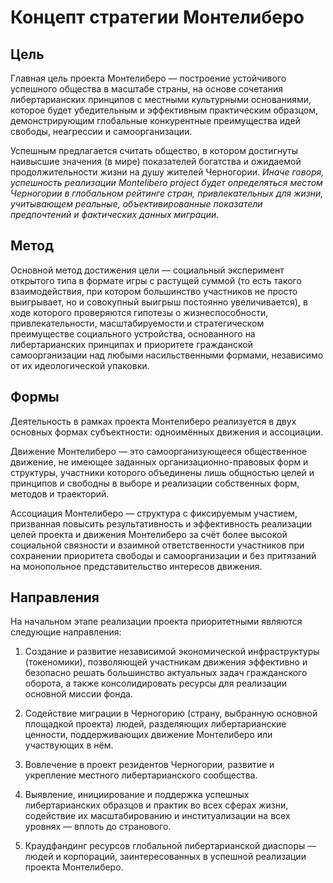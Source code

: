 # Концепт стратегии Монтелиберо

## Цель

Главная цель проекта Монтелиберо — построение устойчивого успешного общества в масштабе страны, на основе сочетания
либертарианских принципов с местными культурными основаниями, которое будет убедительным и эффективным практическим
образцом, демонстрирующим глобальные конкурентные преимущества идей свободы, неагрессии и самоорганизации.

Успешным предлагается считать общество, в котором достигнуты наивысшие значения (в мире) показателей богатства и
ожидаемой продолжительности жизни на душу жителей Черногории. _Иначе говоря, успешность реализации Montelibero project
будет определяться местом Черногории в глобальном рейтинге стран, привлекательных для жизни, учитывающем реальные,
объективированные показатели предпочтений и фактических данных миграции._

## Метод

Основной метод достижения цели — социальный эксперимент открытого типа в формате игры с растущей суммой (то есть такого
взаимодействия, при котором большинство участников не просто выигрывает, но и совокупный выигрыш постоянно
увеличивается), в ходе которого проверяются гипотезы о жизнеспособности, привлекательности, масштабируемости и
стратегическом преимуществе социального устройства, основанного на либертарианских принципах и приоритете гражданской
самоорганизации над любыми насильственными формами, независимо от их идеологической упаковки.

## Формы

Деятельность в рамках проекта Монтелиберо реализуется в двух основных формах субъектности: одноимённых движения и
ассоциации.

Движение Монтелиберо — это самоорганизующееся общественное движение, не имеющее заданных организационно-правовых форм и
структуры, участники которого объединены лишь общностью целей и принципов и свободны в выборе и реализации собственных
форм, методов и траекторий.

Ассоциация Монтелиберо — структура с фиксируемым участием, призванная повысить результативность и эффективность
реализации целей проекта и движения Монтелиберо за счёт более высокой социальной связности и взаимной ответственности
участников при сохранении приоритета свободы и самоорганизации и без притязаний на монопольное представительство
интересов движения.

## Направления

На начальном этапе реализации проекта приоритетными являются следующие направления:

1. Создание и развитие независимой экономической инфраструктуры (токеномики), позволяющей участникам движения эффективно
   и безопасно решать большинство актуальных задач гражданского оборота, а также консолидировать ресурсы для реализации
   основной миссии фонда.

2. Содействие миграции в Черногорию (страну, выбранную основной площадкой проекта) людей, разделяющих либертарианские
   ценности, поддерживающих движение Монтелиберо или участвующих в нём.

3. Вовлечение в проект резидентов Черногории, развитие и укрепление местного либертарианского сообщества.

4. Выявление, инициирование и поддержка успешных либертарианских образцов и практик во всех сферах жизни, содействие их
   масштабированию и институализации на всех уровнях — вплоть до странового.

5. Краудфандинг ресурсов глобальной либертарианской диаспоры — людей и корпораций, заинтересованных в успешной
   реализации проекта Монтелиберо.


